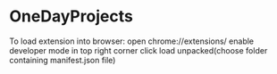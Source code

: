 # OneDayProjects
To load extension into browser:
open chrome://extensions/
enable developer mode in top right corner
click load unpacked(choose folder containing manifest.json file)
